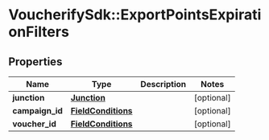 # VoucherifySdk::ExportPointsExpirationFilters

## Properties

| Name | Type | Description | Notes |
| ---- | ---- | ----------- | ----- |
| **junction** | [**Junction**](Junction.md) |  | [optional] |
| **campaign_id** | [**FieldConditions**](FieldConditions.md) |  | [optional] |
| **voucher_id** | [**FieldConditions**](FieldConditions.md) |  | [optional] |

